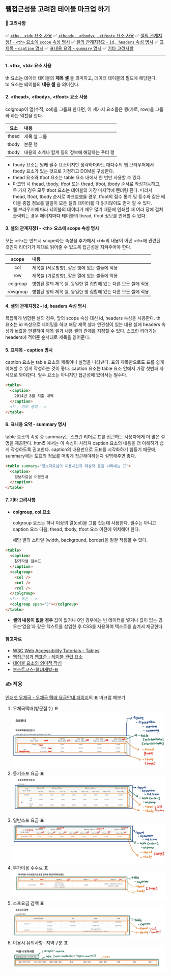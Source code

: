 ## 웹접근성을 고려한 테이블 마크업 하기

#### 🧐 고려사항

✅ [`<th>, <td>` 요소 사용](#wa1)
✅ [`<thead>, <tbody>, <tfoot>` 요소 사용](#wa2)
✅ [셀의 관계지정1 - `<th>` 요소에 `scope` 속성 명시](#wa3)
✅ [셀의 관계지정2 - `id, headers` 속성 명시](#wa4)
✅ [표제목 - `caption` 명시](#wa5)
✅ [표내용 요약 - `summary` 명시](#wa6)
✅ [기타 고려사항](#wa7)

---

<h4 id="wa1">1. &lt;th&gt;, &lt;td&gt; 요소 사용</h4>

th 요소는 데이터 테이블의 **제목 셀** 을 의미하고, 데이터 테이블의 필드에 해당한다.  
td 요소는 테이블의 **내용 셀** 을 의미한다.

<h4 id="wa2">2. &lt;thead&gt;, &lt;tbody&gt;, &lt;tfoot&gt; 요소 사용</h4>

colgroup이 열(수직, col)을 그룹화 한다면, 이 세가지 요소들은 행(가로, row)을 그룹화 하는 역할을 한다.

| 요소  | 내용                                            |
| :---: | :---------------------------------------------- |
| thead | 제목 셀 그룹                                    |
| tbody | 본문 행                                         |
| tbody | 내용의 소계나 합계 등의 정보에 해당하는 푸터 행 |

- tbody 요소는 원래 필수 요소이지만 생략하더라도 대다수의 웹 브라우저에서 tbody 요소가 있는 것으로 가정하고 DOM을 구성한다.
- thead 요소와 tfoot 요소는 table 요소 내에서 한 번만 사용할 수 있다.
- 마크업 시 thead, tbody, tfoot 또는 thead, tfoot, tbody 순서로 작성가능하고, 두 가지 경우 모두 tfoot 요소는 테이블의 가장 마지막에 렌더링 된다. 따라서 thead, tfoot, tbody 순서로 마크업했을 경우, tfoot의 점수 통계 및 등수와 같은 테이블 종합 정보를 일일이 모든 셀의 데이터를 다 읽지않아도 먼저 알 수 있다.
- 웹 브라우저에 따라 테이블의 데이터가 매우 많기 때문에 인쇄할 때 여러 장에 걸쳐 출력되는 경우 페이지마다 테이블의 thead, tfoot 정보를 인쇄할 수 있다.

<h4 id="wa3">3. 셀의 관계지정1 - &lt;th&gt; 요소에 scope 속성 명시</h4>

모든 `<th>`는 반드시 scope라는 속성을 추가해서 `<td>`의 내용이 어떤 `<th>`에 관련된 것인지 리더기가 제대로 읽어줄 수 있도록 접근성을 지켜주어야 한다.

|  scope   | 내용                                                           |
| :------: | :------------------------------------------------------------- |
|   col    | 제목셀 (세로방향), 같은 행에 있는 셀들에 적용                  |
|   row    | 제목셀 (가로방향), 같은 열에 있는 셀들에 적용                  |
| colgroup | 병합된 열의 제목 셀, 동일한 열 집합에 있는 다른 모든 셀에 적용 |
| rowgroup | 병합된 행의 제목 셀, 동일한 행 집합에 있는 다른 모든 셀에 적용 |

<h4 id="wa4">4. 셀의 관계지정2 - id, headers 속성 명시</h4>
복잡하게 병합된 셀의 경우, 앞의 scope 속성 대신 id, headers 속성을 사용한다.
th 요소는 id 속성으로 네이밍을 하고 해당 제목 셀과 연관성이 있는 내용 셀에 headers 속성과 id값을 연결하여 제목 셀과 내용 셀의 관계를 지정할 수 있다.
스크린 리더기는 headers에 적어준 순서대로 제목을 읽어준다.

<h4 id="wa5">5. 표제목 - caption 명시</h4>

caption 요소는 table 요소의 제목이나 설명을 나타낸다. 표의 제목만으로도 표를 쉽게 이해할 수 있게 작성하는 것이 좋다.
caption 요소는 table 요소 안에서 가장 첫번째 자식으로 와야한다.
필수 요소는 아니지만 접근성에 있어서는 필수다.

```html
<table>
  <caption>
    2014년 8월 지출 내역
  </caption>
  <!-- 이하 생략 -->
</table>
```

<h4 id="wa6">6. 표내용 요약 - summary 명시</h4>

table 요소의 속성 중 summary는 스크린 리더로 표를 접근하는 사용자에게 더 많은 설명을 제공한다. html5 에서는 이 속성이 사라져 caption 요소의 내용을 더 이해하기 쉽게 작성하도록 권고한다.
caption의 내용만으로 도표를 시각화하기 힘들기 때문에, summary에는 도표의 정보를 어떻게 접근해야하는지 설명해주면 좋다.

```html
<table summary="정보자료실의 이용시간과 대상자 등을 나타내는 표">
  <caption>
    정보자료실 이용안내
  </caption>
</table>
```

<h4 id="wa7">7. 기타 고려사항</h4>

- **colgroup, col 요소**

  colgroup 요소는 하나 이상의 열(col)을 그룹 짓는데 사용한다. 필수는 아니고 caption 요소 다음, thead, tbody, tfoot 요소 이전에 위치해야 한다.

  해당 열의 스타일 (width, background, border)을 일괄 적용할 수 있다.

```html
<table>
  <caption>
    참가자별 점수표
  </caption>
  <colgroup>
    <col />
    <col />
    <col />
  </colgroup>
  <!-- 또는 -->
  <colgroup span="3"></colgroup>
</table>
```

- **셀의 내용이 없을 경우**
  값이 없거나 0인 경우에는 빈 데이터를 넣거나 값이 없는 경우는‘없음’과 같은 텍스트를 삽입한 후 CSS를 사용하여 텍스트를 숨겨서 제공한다.

#### 참고자료

- [W3C Web Accessibility Tutorials - Tables](https://www.w3.org/WAI/tutorials/tables/)
- [웹접근성과 웹표준 - 테이블 관련 요소](https://seulbinim.github.io/WSA/table.html#%ED%85%8C%EC%9D%B4%EB%B8%94-%EA%B4%80%EB%A0%A8-%EC%9A%94%EC%86%8C)
- [테이블 요소의 의미적 작성](http://webberstudy.com/html-css/html-2/table-symactic/)
- [부스트코스-웹UI개발-표](https://velog.io/@wish/17.-%ED%91%9C)

### ✍ 적용

[인터넷 우체국 - 우체국 택배 요금안내 페이지](https://parcel.epost.go.kr/parcel/use_guide/charge_1.jsp)의 표 마크업 해보기

1. 우체국택배(방문접수) 표
   ![표1](./img/tbl1.JPG)
2. 등기소포 요금 표
   ![표2](./img/tbl2.JPG)
3. 일반소포 요금 표
   ![표3](./img/tbl3.JPG)
4. 부가이용 수수료 표
   ![표4](./img/tbl4.JPG)
5. 소포요금 감액 표
   ![표5](./img/tbl5.JPG)
6. 이용시 유의사항- 지역구분 표
   ![표6](./img/tbl6.JPG)
